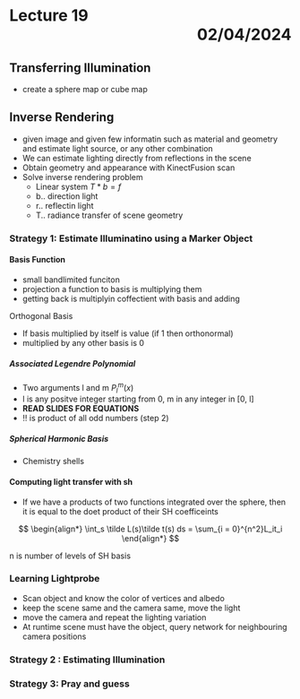# Lecture 19 <div style="text-align:right"> 02/04/2024 </div>

## Transferring Illumination
- create a sphere map or cube map


## Inverse Rendering
- given image and given few informatin such as material and geometry and estimate light source, or any other combination
- We can estimate lighting directly from reflections in the scene
- Obtain geometry and appearance with KinectFusion scan
- Solve inverse rendering problem 
    * Linear system $T*b = f$
    * b.. direction light
    * r.. reflectin light
    * T.. radiance transfer of scene geometry


### Strategy 1: Estimate Illuminatino using a Marker Object

#### Basis Function
- small bandlimited funciton
- projection a function to basis is multiplying them
- getting back is multiplyin coffectient with basis and adding 

Orthogonal Basis
- If basis multiplied by itself is value (if 1 then orthonormal)
- multiplied by any other basis is 0

##### Associated Legendre Polynomial
- Two arguments l and m $P_l^m(x)$
- l is any positve integer starting from 0, m in any integer in [0, l]
- **READ SLIDES FOR EQUATIONS**
- !! is product of all odd numbers (step 2)

##### Spherical Harmonic Basis
- Chemistry shells

#### Computing light transfer with sh
- If we have a products of two functions integrated over the sphere, then it is equal to the doet product of their SH coefficeints

$$
\begin{align*}
    \int_s \tilde L(s)\tilde t(s) ds = \sum_{i = 0}^{n^2}L_it_i
\end{align*}
$$

n is number of levels of SH basis


### Learning Lightprobe
- Scan object and know the color of vertices and albedo
- keep the scene same and the camera same, move the light
- move the camera and repeat the lighting variation
- At runtime scene must have the object, query network for neighbouring camera positions

### Strategy 2 : Estimating Illumination


### Strategy 3: Pray and guess 
